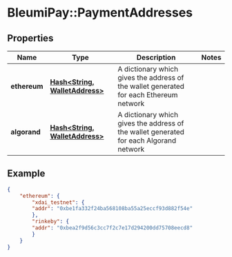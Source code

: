 # BleumiPay::PaymentAddresses

## Properties

Name | Type | Description | Notes
------------ | ------------- | ------------- | -------------
**ethereum** | [**Hash&lt;String, WalletAddress&gt;**](WalletAddress.md) | A dictionary which gives the address of the wallet generated for each Ethereum network  | 
**algorand** | [**Hash&lt;String, WalletAddress&gt;**](WalletAddress.md) | A dictionary which gives the address of the wallet generated for each Algorand network  | 

## Example

```json
{
    "ethereum": {
        "xdai_testnet": {
        "addr": "0xbe1fa332f24ba568108ba55a25eccf93d882f54e"
        },
        "rinkeby": {
        "addr": "0xbea2f9d56c3cc7f2c7e17d294200dd75708eecd8"
        }
    }
}
```